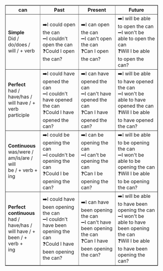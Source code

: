 <table border="1" cellpadding="5" cellspacing="0">
  <tr>
    <th>can</th>
    <th>Past</th>
    <th>Present</th>
    <th>Future</th>
  </tr>
  <tr>
    <td><strong>Simple</strong><br>Did / do/does /<br>will / + verb</td>
    <td>
      ➡️I could open the can<br>
      ➖I couldn't open the can<br>
      ❓Could I open the can?<br>
    </td>
    <td>
      ➡️I can open the can<br>
      ➖I can't open the can<br>
      ❓Can I open the can?<br>
    </td>
    <td>
      ➡️I will be able to open the can<br>
      ➖I won't be able to open the can<br>
      ❓Will I be able to open the can?<br>
    </td>
  </tr>
  <tr>
    <td><strong>Perfect</strong><br>had / have/has /<br>will have / +<br>verb participle</td>
    <td>
      ➡️I could have opened the can<br>
      ➖I couldn't have opened the can<br>
      ❓Could I have opened the can?<br>
    </td>
    <td>
      ➡️I can have opened the can<br>
      ➖I can't have opened the can<br>
      ❓Can I have opened the can?<br>
    </td>
    <td>
      ➡️I will be able to have opened the can<br>
      ➖I won't be able to have opened the can<br>
      ❓Will I be able to have opened the can?<br>
    </td>
  </tr>
  <tr>
    <td><strong>Continuous</strong><br>was/were /<br>am/is/are / will<br>be / + verb +<br>ing</td>
    <td>
      ➡️I could be opening the can<br>
      ➖I couldn't be opening the can<br>
      ❓Could I be opening the can?<br>
    </td>
    <td>
      ➡️I can be opening the can<br>
      ➖I can't be opening the can<br>
      ❓Can I be opening the can?<br>
    </td>
    <td>
      ➡️I will be able to be opening the can<br>
      ➖I won't be able to be opening the can<br>
      ❓Will I be able to be opening the can?<br>
    </td>
  </tr>
  <tr>
    <td><strong>Perfect<br>continuous</strong><br>had / have/has /<br>will have / +<br>been / + verb +<br>ing</td>
    <td>
      ➡️I could have been opening the can<br>
      ➖I couldn't have been opening the can<br>
      ❓Could I have been opening the can?<br>
    </td>
    <td>
      ➡️I can have been opening the can<br>
      ➖I can't have been opening the can<br>
      ❓Can I have been opening the can?<br>
    </td>
    <td>
      ➡️I will be able to have been opening the can<br>
      ➖I won't be able to have been opening the can<br>
      ❓Will I be able to have been opening the can?<br>
    </td>
  </tr>
</table>